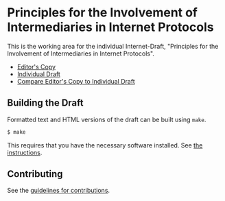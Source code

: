 # Principles for the Involvement of Intermediaries in Internet Protocols

This is the working area for the individual Internet-Draft, "Principles for the Involvement of Intermediaries in Internet Protocols".

* [Editor's Copy](https://martinthomson.github.io/tmi/#go.draft-thomson-tmi.html)
* [Individual Draft](https://tools.ietf.org/html/draft-thomson-tmi)
* [Compare Editor's Copy to Individual Draft](https://martinthomson.github.io/tmi/#go.draft-thomson-tmi.diff)

## Building the Draft

Formatted text and HTML versions of the draft can be built using `make`.

```sh
$ make
```

This requires that you have the necessary software installed.  See
[the instructions](https://github.com/martinthomson/i-d-template/blob/master/doc/SETUP.md).


## Contributing

See the
[guidelines for contributions](https://github.com/martinthomson/tmi/blob/main/CONTRIBUTING.md).
